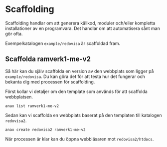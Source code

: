 Scaffolding
==========================

Scaffolding handlar om att generera källkod, moduler och/eller kompletta installationer av en programvara. Det handlar om att automatisera sånt man gör ofta.

Exempelkatalogen `example/redovisa` är scaffoldad fram.



Scaffolda ramverk1-me-v2
--------------------------

Så här kan du själv scaffolda en version av den webbplats som ligger på `example/redovisa`. Du kan göra det för att testa hur det fungerar och bekanta dig med processen för scaffolding.

Först kollar vi detaljer om den template som används för att scaffolda webbplatsen.

```text
anax list ramverk1-me-v2 
```

Sedan kan vi scaffolda en webbplats baserat på den templaten till katalogen `redovisa2`.

```text
anax create redovisa2 ramverk1-me-v2 
```

När processen är klar kan du öppna webbläsaren mot `redovisa2/htdocs`.
